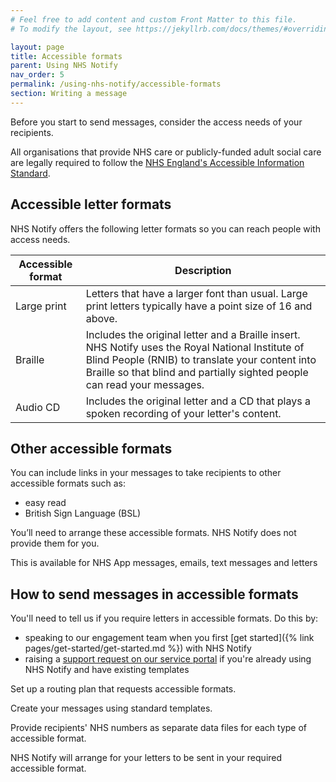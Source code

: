 ```yaml
---
# Feel free to add content and custom Front Matter to this file.
# To modify the layout, see https://jekyllrb.com/docs/themes/#overriding-theme-defaults

layout: page
title: Accessible formats
parent: Using NHS Notify
nav_order: 5
permalink: /using-nhs-notify/accessible-formats
section: Writing a message
---
```


Before you start to send messages, consider the access needs of your recipients.

All organisations that provide NHS care or publicly-funded adult social care are legally required to follow the [NHS England's Accessible Information Standard](https://www.england.nhs.uk/about/equality/equality-hub/patient-equalities-programme/equality-frameworks-and-information-standards/accessibleinfo/).

## Accessible letter formats

NHS Notify offers the following letter formats so you can reach people with access needs.

| Accessible format    | Description |
| -------- | ------- |
| Large print  | Letters that have a larger font than usual. Large print letters typically have a point size of 16 and above.    |
| Braille | Includes the original letter and a Braille insert. NHS Notify uses the Royal National Institute of Blind People (RNIB) to translate your content into Braille so that blind and partially sighted people can read your messages.    |
| Audio CD | Includes the original letter and a CD that plays a spoken recording of your letter's content.  |

## Other accessible formats

You can include links in your messages to take recipients to other accessible formats such as:

- easy read
- British Sign Language (BSL)

You’ll need to arrange these accessible formats. NHS Notify does not provide them for you.

This is available for NHS App messages, emails, text messages and letters

## How to send messages in accessible formats

You'll need to tell us if you require letters in accessible formats. Do this by:

- speaking to our engagement team when you first [get started]({% link pages/get-started/get-started.md %}) with NHS Notify
- raising a [support request on our service portal](https://nhsdigitallive.service-now.com/csm) if you're already using NHS Notify and have existing templates

Set up a routing plan that requests accessible formats.

Create your messages using standard templates.

Provide recipients' NHS numbers as separate data files for each type of accessible format.

NHS Notify will arrange for your letters to be sent in your required accessible format.
